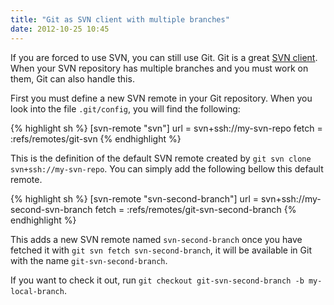 ```yaml
---
title: "Git as SVN client with multiple branches"
date: 2012-10-25 10:45
---
```


If you are forced to use SVN, you can still use Git. Git is a great
[SVN client](http://blog.tfnico.com/search/label/git-svn). When your
SVN repository has multiple branches and you must work on them, Git
can also handle this.

First you must define a new SVN remote in your Git repository. When
you look into the file `.git/config`, you will find the following:

{% highlight sh %}
[svn-remote "svn"]
        url = svn+ssh://my-svn-repo
        fetch = :refs/remotes/git-svn
{% endhighlight %}

This is the definition of the default SVN remote created by `git svn
clone svn+ssh://my-svn-repo`. You can simply add the following bellow
this default remote.

{% highlight sh %}
[svn-remote "svn-second-branch"]
        url = svn+ssh://my-second-svn-branch
        fetch = :refs/remotes/git-svn-second-branch
{% endhighlight %}

This adds a new SVN remote named `svn-second-branch` once you have
fetched it with `git svn fetch svn-second-branch`, it will be
available in Git with the name `git-svn-second-branch`.

If you want to check it out, run `git checkout git-svn-second-branch
-b my-local-branch`.
